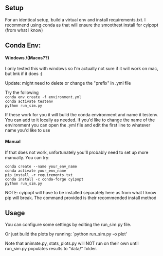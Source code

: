 ## Setup
 
For an identical setup, build a virtual env and install requirements.txt.
I recommend using conda as that will ensure the smoothest install for cyipopt (from what I know)

## Conda Env:

#### Windows /(Macos??)
I only tested this with windows so I'm actually not sure if it will work on mac, but lmk if it does :)

Update: might need to delete or change the "prefix" in .yml file

Try the following <br>
`conda env create -f environment.yml` <br>
`conda activate testenv` <br>
`python run_sim.py`<br>

If these work for you it will build the conda environment and name it testenv. You can add to 
it locally as needed. If you'd like to change the name of the environment you can open the .yml
file and edit the first line to whatever name you'd like to use

#### Manual 
If that does not work, unfortunately you'll probably need to set up more manually. You can try:

`conda create --name your_env_name`<br>
`conda activate your_env_name`<br>
`pip install -r requirements.txt`<br>
`conda install -c conda-forge cyipopt`<br>
`python run_sim.py`<br>

NOTE: cyipopt will have to be installed separately here as from what I know pip will break. The command
provided is their recommended install method


## Usage
You can configure some settings by editing the run_sim.py file. 

Or just build the plots by running:
`python run_sim.py -o plot'

Note that animate.py, stats_plots.py will NOT run on their own until run_sim.py
populates results to "data/" folder.

